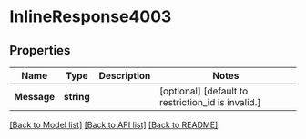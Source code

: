 # InlineResponse4003

## Properties
Name | Type | Description | Notes
------------ | ------------- | ------------- | -------------
**Message** | **string** |  | [optional] [default to restriction_id is invalid.]

[[Back to Model list]](../README.md#documentation-for-models) [[Back to API list]](../README.md#documentation-for-api-endpoints) [[Back to README]](../README.md)

